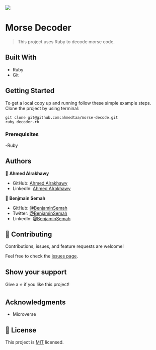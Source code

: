 ![](https://img.shields.io/badge/Morse-Decorder-brown)
# Morse Decoder
> This project uses Ruby to decode morse code.

## Built With
- Ruby
- Git

## Getting Started
To get a local copy up and running follow these simple example steps.
Clone the project by using terminal:
```
git clone git@github.com:ahmedtaa/morse-decode.git
ruby decoder.rb
```
### Prerequisites
-Ruby

## Authors

👤 **Ahmed Alrakhawy**

- GitHub: [Ahmed Alrakhawy](https://github.com/ahmedtaa)
- LinkedIn: [Ahmed Alrakhawy](https://www.linkedin.com/in/ahmedtaa/)

👤 **Benjmain Semah**

- GitHub: [@BenjaminSemah](https://github.com/BenjaminSemah)
- Twitter: [@BenjaminSemah](https://twitter.com/BenjaminSemah)
- LinkedIn: [@BenjaminSemah](https://www.linkedin.com/in/benjaminsemah/)

## 🤝 Contributing

Contributions, issues, and feature requests are welcome!

Feel free to check the [issues page](https://github.com/ahmedtaa/morse-decode/issues).

## Show your support

Give a ⭐️ if you like this project!

## Acknowledgments

- Microverse

## 📝 License

This project is [MIT](./MIT.md) licensed.
